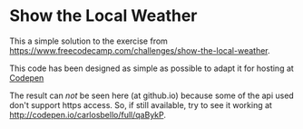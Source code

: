 # Show the Local Weather

This a simple solution to the exercise from https://www.freecodecamp.com/challenges/show-the-local-weather.

This code has been designed as simple as possible to adapt it for hosting at [Codepen](http://codepen.io)

The result can *not* be seen here (at github.io) because some of the api used don't support https access.
So, if still available, try to see it working at http://codepen.io/carlosbello/full/qaBykP.
